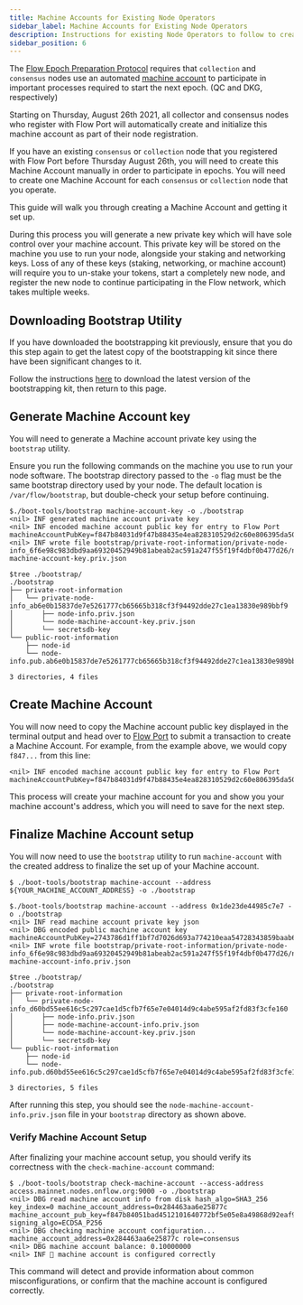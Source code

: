 ```yaml
---
title: Machine Accounts for Existing Node Operators
sidebar_label: Machine Accounts for Existing Node Operators
description: Instructions for existing Node Operators to follow to create a machine account for their collection or consensus nodes.
sidebar_position: 6
---
```


The [Flow Epoch Preparation Protocol](../../../staking/04-epoch-preparation.md) requires that 
`collection` and `consensus` nodes use an automated [machine account](../../../staking/09-qc-dkg.md#machine-accounts) 
to participate in important processes required to start the next epoch. (QC and DKG, respectively)

Starting on Thursday, August 26th 2021, all collector and consensus nodes who register with Flow Port will 
automatically create and initialize this machine account as part of their node registration.

If you have an existing `consensus` or `collection` node that you registered with Flow Port before Thursday August 26th,
you will need to create this Machine Account manually in order to participate in epochs.
You will need to create one Machine Account for each `consensus` or `collection` node that you operate.

This guide will walk you through creating a Machine Account and getting it set up.

<Callout type="warning">
  During this process you will generate a new private key which will have sole control over your machine account.
  This private key will be stored on the machine you use to run your node, alongside your staking and networking keys.
  Loss of any of these keys (staking, networking, or machine account) will require you to un-stake your tokens, start a completely new node, and register the new node to continue participating in the Flow network, which takes multiple weeks.
</Callout>

## Downloading Bootstrap Utility

<Callout type="warning">
  If you have downloaded the bootstrapping kit previously, ensure that you do
  this step again to get the latest copy of the bootstrapping kit since there
  have been significant changes to it.
</Callout>

Follow the instructions [here](./node-bootstrap.md#download-the-bootstrapping-kit)
to download the latest version of the bootstrapping kit, then return to this page.

## Generate Machine Account key

You will need to generate a Machine account private key using the `bootstrap` utility.

<Callout type="warning">

  Ensure you run the following commands on the machine you use to run your node software.
  The bootstrap directory passed to the `-o` flag must be the same bootstrap directory used by your node.
  The default location is `/var/flow/bootstrap`, but double-check your setup before continuing.

</Callout>

```shell GenerateMachineAccountKey
$./boot-tools/bootstrap machine-account-key -o ./bootstrap
<nil> INF generated machine account private key
<nil> INF encoded machine account public key for entry to Flow Port machineAccountPubKey=f847b84031d9f47b88435e4ea828310529d2c60e806395da50d3dd0dd2f32e2de336fb44eb06488645673850897d7cc017701d7e6272a1ab7f2f125aede46363e973444a02038203e8
<nil> INF wrote file bootstrap/private-root-information/private-node-info_6f6e98c983dbd9aa69320452949b81abeab2ac591a247f55f19f4dbf0b477d26/node-machine-account-key.priv.json

$tree ./bootstrap/
./bootstrap
├── private-root-information
│   └── private-node-info_ab6e0b15837de7e5261777cb65665b318cf3f94492dde27c1ea13830e989bbf9
│       ├── node-info.priv.json
│       └── node-machine-account-key.priv.json
│       └── secretsdb-key
└── public-root-information
    ├── node-id
    └── node-info.pub.ab6e0b15837de7e5261777cb65665b318cf3f94492dde27c1ea13830e989bbf9.json

3 directories, 4 files
```

## Create Machine Account

You will now need to copy the Machine account public key displayed in the terminal output and 
head over to [Flow Port](../../../../references/run-and-secure/nodes/flow-port/staking-guide.md#existing-node-operators) to submit a transaction to create a Machine Account. 
For example, from the example above, we would copy `f847...` from this line:

```shell Example
<nil> INF encoded machine account public key for entry to Flow Port machineAccountPubKey=f847b84031d9f47b88435e4ea828310529d2c60e806395da50d3dd0dd2f32e2de336fb44eb06488645673850897d7cc017701d7e6272a1ab7f2f125aede46363e973444a02038203e8
```

This process will create your machine account for you and show you your machine account's address, which you will need to save for the next step.

## Finalize Machine Account setup

You will now need to use the `bootstrap` utility to run `machine-account` with the created address to finalize the set up of your Machine account.

```shell
$ ./boot-tools/bootstrap machine-account --address ${YOUR_MACHINE_ACCOUNT_ADDRESS} -o ./bootstrap
```

```shell Example
$./boot-tools/bootstrap machine-account --address 0x1de23de44985c7e7 -o ./bootstrap
<nil> INF read machine account private key json
<nil> DBG encoded public machine account key machineAccountPubKey=2743786d1ff1bf7d7026d693a774210eaa54728343859baab62e2df7f71a370651f4c7fd239d07af170e484eedd4f3c2df47103f6c39baf2eb2a50f67bbcba6a
<nil> INF wrote file bootstrap/private-root-information/private-node-info_6f6e98c983dbd9aa69320452949b81abeab2ac591a247f55f19f4dbf0b477d26/node-machine-account-info.priv.json

$tree ./bootstrap/
./bootstrap
├── private-root-information
│   └── private-node-info_d60bd55ee616c5c297cae1d5cfb7f65e7e04014d9c4abe595af2fd83f3cfe160
│       ├── node-info.priv.json
│       ├── node-machine-account-info.priv.json
│       └── node-machine-account-key.priv.json
│       └── secretsdb-key
└── public-root-information
    ├── node-id
    └── node-info.pub.d60bd55ee616c5c297cae1d5cfb7f65e7e04014d9c4abe595af2fd83f3cfe160.json

3 directories, 5 files
```

After running this step, you should see the `node-machine-account-info.priv.json` file in your `bootstrap` directory as shown above.

### Verify Machine Account Setup

After finalizing your machine account setup, you should verify its correctness with the `check-machine-account` command:

```shell CheckMachineAccount
$ ./boot-tools/bootstrap check-machine-account --access-address access.mainnet.nodes.onflow.org:9000 -o ./bootstrap
<nil> DBG read machine account info from disk hash_algo=SHA3_256 key_index=0 machine_account_address=0x284463aa6e25877c machine_account_pub_key=f847b84051bad4512101640772bf5e05e8a49868d92eaf9ebed41030881d95485769afd28653c5c53216cdcda4554384bb3ff6396a2ac04842422d55f0562496ad8d952802038203e8 signing_algo=ECDSA_P256
<nil> DBG checking machine account configuration... machine_account_address=0x284463aa6e25877c role=consensus
<nil> DBG machine account balance: 0.10000000
<nil> INF 🤖 machine account is configured correctly
```

This command will detect and provide information about common misconfigurations, or confirm that the machine account is configured correctly.
